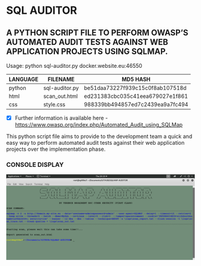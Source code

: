 # SQL AUDITOR
## A PYTHON SCRIPT FILE TO PERFORM OWASP’S AUTOMATED AUDIT TESTS AGAINST WEB APPLICATION PROJECTS USING SQLMAP.

Usage: python sql-auditor.py docker.website.eu:46550

| LANGUAGE | FILENAME       | MD5 HASH                         | 
|--------  |---------       |---------                         | 
| python   | sql-auditor.py | be51daa73227f939c15c0f8ab107518d | 
| html     | scan_out.html  | ed231383cbc035c41eea679027e1f861 | 
| css      | style.css      | 988339bb494857ed7c2439ea9a7fc494 |

-[x] Further information is available here - https://www.owasp.org/index.php/Automated_Audit_using_SQLMap

This python script file aims to provide to the development team a quick and easy way to perform automated audit tests against their web application projects over the implementation phase.

### CONSOLE DISPLAY
![Screenshot](picture1.png) 

